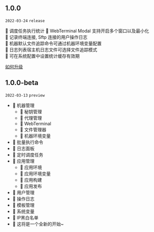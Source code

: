## 1.0.0

`2022-03-24` `release`

🌈 调度任务执行统计
🔨 WebTerminal Modal 支持开启多个窗口以及最小化   
🔨 记录终端连接, Sftp 连接的用户操作日志  
🔨 机器默认文件追踪命令可通过机器环境变量配置   
🔨 日志列表宿主机日志文件可选择文件追踪模式   
🔨 可在系统配置中设置统计缓存有效期

[如何升级](/about/update.md?id=_100-beta-gt-100)

## 1.0.0-beta

`2022-03-13` `preview`

* 🌈 机器管理
    * 🌈 秘钥管理
    * 🌈 代理管理
    * 🌈 WebTerminal
    * 🌈 文件管理器
    * 🌈 机器环境变量
* 🌈 批量执行命令
* 🌈 日志面板
* 🌈 定时调度任务
* 🌈 应用管理
    * 🌈 应用环境
    * 🌈 应用环境变量
    * 🌈 应用构建
    * 🌈 应用发布
* 🌈 用户管理
* 🌈 操作日志
* 🌈 模板管理
* 🌈 系统变量
* 🌈 IP黑白名单
* 💖 这将是一个全新的开始~

[comment]: <> "🌈 新功能"

[comment]: <> "⚡  注意"

[comment]: <> "🔨 优化"

[comment]: <> "🐞 修复"
